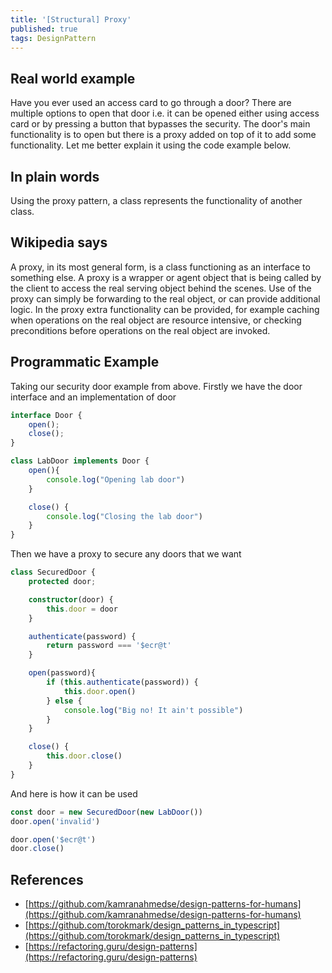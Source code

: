```yaml
---
title: '[Structural] Proxy'
published: true
tags: DesignPattern
---
```


## Real world example

Have you ever used an access card to go through a door? There are multiple
options to open that door i.e. it can be opened either using access card or by
pressing a button that bypasses the security. The door's main functionality is
to open but there is a proxy added on top of it to add some functionality. Let
me better explain it using the code example below.

## In plain words

Using the proxy pattern, a class represents the functionality of another
class.

## Wikipedia says

A proxy, in its most general form, is a class functioning as an interface to
something else. A proxy is a wrapper or agent object that is being called by
the client to access the real serving object behind the scenes. Use of the
proxy can simply be forwarding to the real object, or can provide additional
logic. In the proxy extra functionality can be provided, for example caching
when operations on the real object are resource intensive, or checking
preconditions before operations on the real object are invoked.

## Programmatic Example

Taking our security door example from above. Firstly we have the door
interface and an implementation of door

```typescript
interface Door {
    open();
    close();
}

class LabDoor implements Door {
    open(){
        console.log("Opening lab door")
    }

    close() {
        console.log("Closing the lab door")
    }
}
```

Then we have a proxy to secure any doors that we want

```typescript
class SecuredDoor {
    protected door;

    constructor(door) {
        this.door = door
    }

    authenticate(password) {
        return password === '$ecr@t'
    }

    open(password){
        if (this.authenticate(password)) {
            this.door.open()
        } else {
            console.log("Big no! It ain't possible")
        }
    }

    close() {
        this.door.close()
    }
}
```

And here is how it can be used

```typescript
const door = new SecuredDoor(new LabDoor())
door.open('invalid')

door.open('$ecr@t')
door.close()
```

## References

- [https://github.com/kamranahmedse/design-patterns-for-humans](https://github.com/kamranahmedse/design-patterns-for-humans)
- [https://github.com/torokmark/design_patterns_in_typescript](https://github.com/torokmark/design_patterns_in_typescript)
- [https://refactoring.guru/design-patterns](https://refactoring.guru/design-patterns)